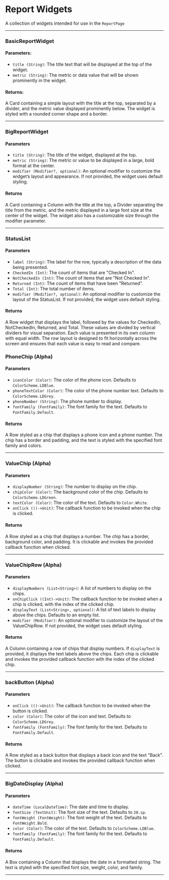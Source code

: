# Report Widgets
A collection of widgets intended for use in the `ReportPage`

---

### BasicReportWidget
#### Parameters:
- `title (String)`: The title text that will be displayed at the top of the widget.
- `metric (String)`: The metric or data value that will be shown prominently in the widget.

#### Returns:
A Card containing a simple layout with the title at the top, separated by a divider, and the metric value displayed prominently below. The widget is styled with a rounded corner shape and a border.


---

### BigReportWidget
#### Parameters
- `title (String)`: The title of the widget, displayed at the top.
- `metric (String)`: The metric or value to be displayed in a large, bold format at the center.
- `modifier (Modifier?, optional)`: An optional modifier to customize the widget’s layout and appearance. If not provided, the widget uses default styling.

#### Returns
A Card containing a Column with the title at the top, a Divider separating the title from the metric, and the metric displayed in a large font size at the center of the widget. The widget also has a customizable size through the modifier parameter.


---

### StatusList
#### Parameters
- `label (String)`: The label for the row, typically a description of the data being presented.
- `CheckedIn (Int)`: The count of items that are "Checked In".
- `NotCheckedIn (Int)`: The count of items that are "Not Checked In".
- `Returned (Int)`: The count of items that have been "Returned".
- `Total (Int)`: The total number of items.
- `modifier (Modifier?, optional)`: An optional modifier to customize the layout of the StatusList. If not provided, the widget uses default styling.

#### Returns
A Row widget that displays the label, followed by the values for CheckedIn, NotCheckedIn, Returned, and Total. These values are divided by vertical dividers for visual separation. Each value is presented in its own column with equal width. The row layout is designed to fit horizontally across the screen and ensures that each value is easy to read and compare.


### PhoneChip (Alpha)
#### Parameters
- `iconColor (Color)`: The color of the phone icon. Defaults to `ColorScheme.LDBlue`.
- `phoneTextColor (Color)`: The color of the phone number text. Defaults to `ColorScheme.LDGrey`.
- `phoneNumber (String)`: The phone number to display.
- `fontFamily (FontFamily)`: The font family for the text. Defaults to `FontFamily.Default`.

#### Returns
A Row styled as a chip that displays a phone icon and a phone number. The chip has a border and padding, and the text is styled with the specified font family and colors.

---

### ValueChip (Alpha)
#### Parameters
- `displayNumber (String)`: The number to display on the chip.
- `chipColor (Color)`: The background color of the chip. Defaults to `ColorScheme.LDGreen`.
- `textColor (Color)`: The color of the text. Defaults to `Color.White`.
- `onClick (()->Unit)`: The callback function to be invoked when the chip is clicked.

#### Returns
A Row styled as a chip that displays a number. The chip has a border, background color, and padding. It is clickable and invokes the provided callback function when clicked.

---

### ValueChipRow (Alpha)
#### Parameters
- `displayNumbers (List<String>)`: A list of numbers to display on the chips.
- `onChipClick ((Int)->Unit)`: The callback function to be invoked when a chip is clicked, with the index of the clicked chip.
- `displayText (List<String>, optional)`: A list of text labels to display above the chips. Defaults to an empty list.
- `modifier (Modifier)`: An optional modifier to customize the layout of the ValueChipRow. If not provided, the widget uses default styling.

#### Returns
A Column containing a row of chips that display numbers. If `displayText` is provided, it displays the text labels above the chips. Each chip is clickable and invokes the provided callback function with the index of the clicked chip.

---

### backButton (Alpha)
#### Parameters
- `onClick (()->Unit)`: The callback function to be invoked when the button is clicked.
- `color (Color)`: The color of the icon and text. Defaults to `ColorScheme.LDGrey`.
- `fontFamily (FontFamily)`: The font family for the text. Defaults to `FontFamily.Default`.

#### Returns
A Row styled as a back button that displays a back icon and the text "Back". The button is clickable and invokes the provided callback function when clicked.

---

### BigDateDisplay (Alpha)
#### Parameters
- `dateTime (LocalDateTime)`: The date and time to display.
- `fontSize (TextUnit)`: The font size of the text. Defaults to `20.sp`.
- `fontWeight (FontWeight)`: The font weight of the text. Defaults to `FontWeight.Bold`.
- `color (Color)`: The color of the text. Defaults to `ColorScheme.LDBlue`.
- `fontFamily (FontFamily)`: The font family for the text. Defaults to `FontFamily.Default`.

#### Returns
A Box containing a Column that displays the date in a formatted string. The text is styled with the specified font size, weight, color, and family.

---